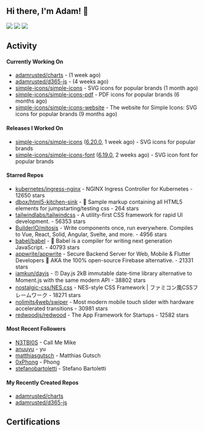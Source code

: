 ## Hi there, I'm Adam! 👋

[![](https://img.shields.io/badge/-@adamrusted-%231DA1F2?style=for-the-badge&logo=twitter&logoColor=ffffff)](https://twitter.com/adamrusted)
[![](https://img.shields.io/badge/-@adamrusted-%23E1306C?style=for-the-badge&logo=instagram&logoColor=ffffff)](https://www.instagram.com/adamrusted/)
[![](https://img.shields.io/badge/-@adamrusted-%230A66C2?style=for-the-badge&logo=linkedin&logoColor=ffffff)](https://www.linkedin.com/in/adamrusted/)

## Activity

#### Currently Working On

- [adamrusted/charts](https://github.com/adamrusted/charts) -  (1 week ago)
- [adamrusted/d365-js](https://github.com/adamrusted/d365-js) -  (4 weeks ago)
- [simple-icons/simple-icons](https://github.com/simple-icons/simple-icons) - SVG icons for popular brands (1 month ago)
- [simple-icons/simple-icons-pdf](https://github.com/simple-icons/simple-icons-pdf) - PDF icons for popular brands (6 months ago)
- [simple-icons/simple-icons-website](https://github.com/simple-icons/simple-icons-website) - The website for Simple Icons: SVG icons for popular brands  (9 months ago)

#### Releases I Worked On

- [simple-icons/simple-icons](https://github.com/simple-icons/simple-icons) ([6.20.0](https://github.com/simple-icons/simple-icons/releases/tag/6.20.0), 1 week ago) - SVG icons for popular brands
- [simple-icons/simple-icons-font](https://github.com/simple-icons/simple-icons-font) ([6.19.0](https://github.com/simple-icons/simple-icons-font/releases/tag/6.19.0), 2 weeks ago) - SVG icon font for popular brands

#### Starred Repos

- [kubernetes/ingress-nginx](https://github.com/kubernetes/ingress-nginx) - NGINX Ingress Controller for Kubernetes - 12650 stars
- [dbox/html5-kitchen-sink](https://github.com/dbox/html5-kitchen-sink) - :potable_water: Sample markup containing all HTML5 elements for jumpstarting/testing css - 264 stars
- [tailwindlabs/tailwindcss](https://github.com/tailwindlabs/tailwindcss) - A utility-first CSS framework for rapid UI development. - 56353 stars
- [BuilderIO/mitosis](https://github.com/BuilderIO/mitosis) - Write components once, run everywhere. Compiles to Vue, React, Solid, Angular, Svelte, and more.  - 4956 stars
- [babel/babel](https://github.com/babel/babel) - 🐠 Babel is a compiler for writing next generation JavaScript. - 40793 stars
- [appwrite/appwrite](https://github.com/appwrite/appwrite) - Secure Backend Server for Web, Mobile &amp; Flutter Developers 🚀 AKA the 100% open-source Firebase alternative. - 21331 stars
- [iamkun/dayjs](https://github.com/iamkun/dayjs) - ⏰ Day.js 2kB immutable date-time library alternative to Moment.js with the same modern API - 38802 stars
- [nostalgic-css/NES.css](https://github.com/nostalgic-css/NES.css) - NES-style CSS Framework | ファミコン風CSSフレームワーク - 18271 stars
- [nolimits4web/swiper](https://github.com/nolimits4web/swiper) - Most modern mobile touch slider with hardware accelerated transitions - 30981 stars
- [redwoodjs/redwood](https://github.com/redwoodjs/redwood) - The App Framework for Startups - 12582 stars

#### Most Recent Followers

- [N3TBI0S](https://github.com/N3TBI0S) - Call Me Mike
- [anuuyu](https://github.com/anuuyu) - yu
- [matthiasgutsch](https://github.com/matthiasgutsch) - Matthias Gutsch
- [0xPhong](https://github.com/0xPhong) - Phong
- [stefanobartoletti](https://github.com/stefanobartoletti) - Stefano Bartoletti

#### My Recently Created Repos

- [adamrusted/charts](https://github.com/adamrusted/charts)
- [adamrusted/d365-js](https://github.com/adamrusted/d365-js)

## Certifications

<!--START_SECTION:badges-->
<!--END_SECTION:badges-->

